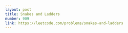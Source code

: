 ```yaml
---
layout: post
title: Snakes and Ladders
number: 909
link: https://leetcode.com/problems/snakes-and-ladders
---
```

